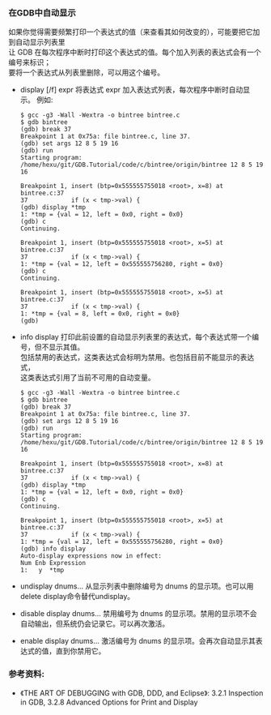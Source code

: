 ### 在GDB中自动显示

如果你觉得需要频繁打印一个表达式的值（来查看其如何改变的），可能要把它加到自动显示列表里  
让 GDB 在每次程序中断时打印这个表达式的值。每个加入列表的表达式会有一个编号来标识；  
要将一个表达式从列表里删除，可以用这个编号。

- display [/f] expr
    将表达式 expr 加入表达式列表，每次程序中断时自动显示。
    例如:
    ```
    $ gcc -g3 -Wall -Wextra -o bintree bintree.c
    $ gdb bintree
    (gdb) break 37
    Breakpoint 1 at 0x75a: file bintree.c, line 37.
    (gdb) set args 12 8 5 19 16
    (gdb) run
    Starting program: /home/hexu/git/GDB.Tutorial/code/c/bintree/origin/bintree 12 8 5 19 16
    
    Breakpoint 1, insert (btp=0x555555755018 <root>, x=8) at bintree.c:37
    37            if (x < tmp->val) {
    (gdb) display *tmp
    1: *tmp = {val = 12, left = 0x0, right = 0x0}
    (gdb) c
    Continuing.
    
    Breakpoint 1, insert (btp=0x555555755018 <root>, x=5) at bintree.c:37
    37            if (x < tmp->val) {
    1: *tmp = {val = 12, left = 0x555555756280, right = 0x0}
    (gdb) c
    Continuing.
    
    Breakpoint 1, insert (btp=0x555555755018 <root>, x=5) at bintree.c:37
    37            if (x < tmp->val) {
    1: *tmp = {val = 8, left = 0x0, right = 0x0}
    (gdb)
    ```

- info display
    打印此前设置的自动显示列表里的表达式，每个表达式带一个编号，但不显示其值。  
    包括禁用的表达式，这类表达式会标明为禁用。也包括目前不能显示的表达式，  
    这类表达式引用了当前不可用的自动变量。
    ```
    $ gcc -g3 -Wall -Wextra -o bintree bintree.c
    $ gdb bintree
    (gdb) break 37
    Breakpoint 1 at 0x75a: file bintree.c, line 37.
    (gdb) set args 12 8 5 19 16
    (gdb) run
    Starting program: /home/hexu/git/GDB.Tutorial/code/c/bintree/origin/bintree 12 8 5 19 16
    
    Breakpoint 1, insert (btp=0x555555755018 <root>, x=8) at bintree.c:37
    37            if (x < tmp->val) {
    (gdb) display *tmp
    1: *tmp = {val = 12, left = 0x0, right = 0x0}
    (gdb) c
    Continuing.
    
    Breakpoint 1, insert (btp=0x555555755018 <root>, x=5) at bintree.c:37
    37            if (x < tmp->val) {
    1: *tmp = {val = 12, left = 0x555555756280, right = 0x0}
    (gdb) info display
    Auto-display expressions now in effect:
    Num Enb Expression
    1:   y  *tmp
    ```

- undisplay dnums...
    从显示列表中删除编号为 dnums 的显示项。也可以用delete display命令替代undisplay。

- disable display dnums...
    禁用编号为 dnums 的显示项。禁用的显示项不会自动输出，但系统仍会记录它。可以再次激活。

- enable display dnums...
    激活编号为 dnums 的显示项。会再次自动显示其表达式的值，直到你禁用它。

### 参考资料:
- 《THE ART OF DEBUGGING with GDB, DDD, and Eclipse》: 3.2.1 Inspection in GDB, 3.2.8 Advanced Options for Print and Display
